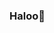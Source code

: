 ### Haloo👋

<!--
**eldy020502/eldy020502** is a ✨ _special_ ✨ repository because its `README.md` (this file) appears on your GitHub profile.

Here are some ideas to get you started:

- 🔭 I’m currently working on NOTHING
- 🌱 I’m currently learning PYTHON
- 👯 I’m looking to collaborate on ANYONE
- 🤔 I’m looking for help with ANYONE
- 💬 Ask me about ANYTHING
- 📫 How to reach me: INSTAGRAM
- 😄 Pronouns: INDONESIA
- ⚡ Fun fact: I LIKE MANY THINGS
-->
